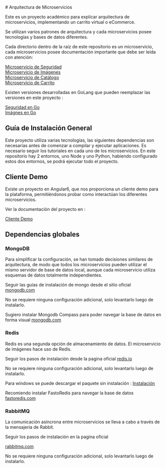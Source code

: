 # Arquitectura de Microservicios

Este es un proyecto académico para explicar arquitectura de microservicios, implementando un carrito virtual o eCommerce.

Se utilizan varios patrones de arquitectura y cada microservicios posee tecnologías y bases de datos diferentes.

Cada directorio dentro de la raíz de este repositorio  es un microservicio, cada microservicios posee documentación importante que debe ser leída con atención:

[Microservicio de Seguridad](auth/README.md)\
[Microservicio de Imágenes](image/README.md)\
[Microservicio de Catálogo](catalog/README.md)\
[Microservicio de Carrito](cart/README.md)

Existen versiones desarrolladas en GoLang que pueden reemplazar las versiones en este proyecto :

[Seguridad en Go](https://github.com/nmarsollier/authgo)\
[Imágnes en Go](https://github.com/nmarsollier/imagego)

## Guía de Instalación General

Este proyecto utiliza varias tecnologías, las siguientes dependencias son necesarias antes de comenzar a compilar y ejecutar aplicaciones. Es necesario seguir los tutoriales en cada uno de los microservicios. En este repositorio hay 2 entornos, uno Node y uno Python, habiendo configurado estos dos entornos, se podrá ejecutar todo el proyecto.

## Cliente Demo

Existe un proyecto en Angular6, que nos proporciona un cliente demo para la plataforma, permitiéndonos probar como interactúan los diferentes microservicios.

Ver la documentación del proyecto en :

[Cliente Demo](apiClient/README.md)

## Dependencias globales

### MongoDB

Para simplificar la configuración, se han tomado decisiones similares de arquitectura, de modo que todos los microservicios pueden utilizar el mismo servidor de base de datos local, aunque cada microservicio utiliza esquemas de datos totalmente independientes.

Seguir las guías de instalación de mongo desde el sitio oficial [mongodb.com](https://www.mongodb.com/download-center#community)

No se requiere ninguna configuración adicional, solo levantarlo luego de instalarlo.

Sugiero instalar Mongodb Compass para poder navegar la base de datos en forma visual [mongodb.com](https://www.mongodb.com/products/compass)

### Redis

Redis es una segunda opción de almacenamiento de datos. El microservicio de imágenes hace uso de Redis.

Seguir los pasos de instalación desde la pagina oficial [redis.io](https://redis.io/download)

No se requiere ninguna configuración adicional, solo levantarlo luego de instalarlo.

Para windows se puede descargar el paquete sin instalación : [Instalación](https://sourceforge.net/projects/redis/)

Recomiendo instalar FastoRedis para navegar la base de datos [fastoredis.com](https://fastoredis.com/)

### RabbitMQ

La comunicación asíncrona entre microservicios se lleva a cabo a través de la mensajería de Rabbit.

Seguir los pasos de instalación en la pagina oficial

[rabbitmq.com](https://www.rabbitmq.com/)

No se requiere ninguna configuración adicional, solo levantarlo luego de instalarlo.
